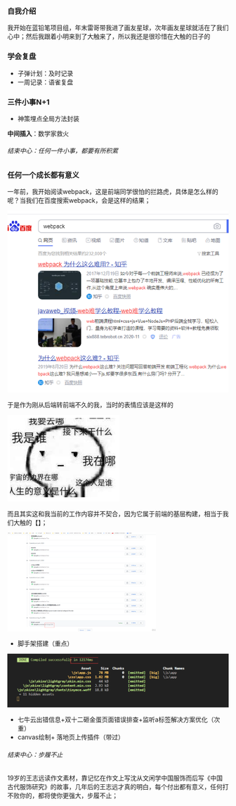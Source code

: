 ### 自我介绍

我开始在蓝铅笔项目组，年末雷哥带我进了画友星球，次年画友星球就活在了我们心中；然后我跟着小明来到了大触来了，所以我还是很珍惜在大触的日子的



### 学会复盘

- 子弹计划：及时记录
- 一周记录：语雀复盘



### 三件小事N+1

- 神策埋点全局方法封装



**中间插入**：数学家救火

###### 结束中心：任何一件小事，都要有所积累



### 任何一个成长都有意义

​	一年前，我开始阅读webpack，这是前端同学很怕的拦路虎，具体是怎么样的呢？当我们在百度搜索webpack，会是这样的结果；

![image-20201105115604660](image-20201105115604660.png)

于是作为刚从后端转前端不久的我，当时的表情应该是这样的

![image-20201105140458791](image-20201105140458791.png)

而且其实这和我当前的工作内容并不契合，因为它属于前端的基层构建，相当于我们大触的【】；

<img src="image-20201105114935122.png" alt="image-20201105114935122" style="zoom:33%;" />

- 脚手架搭建（重点）

![image-20201105114347104](image-20201105114347104.png)

- 七牛云出错信息+双十二砸金蛋页面错误排查+监听a标签解决方案优化（次重）
- canvas绘制+ 落地页上传插件（带过）





###### 结束中心：步履不止

19岁的王志远读作文素材，靠记忆在作文上写沈从文闲学中国服饰而后写《中国古代服饰研究》的故事，几年后的王志远才真的明白，每个付出都有意义，任何打不败你的，都将使你更强大，步履不止；